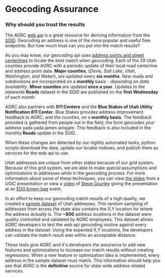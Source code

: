 # Geocoding Assurance
### Why should you trust the results

The AGRC [web api](http://api.mapserv.utah.gov) is a great resource for deriving information from the [SGID](http://gis.utah.gov/data). Geocoding an address is one of the more popular and useful free endpoints. But how much trust can you put into the match results?
 
As you may know, our geocoding api uses [address points and street centerlines](http://api.mapserv.utah.gov/#geocoding) to locate the best match when geocoding. Each of the 29 Utah counties provide AGRC with a periodic update of their local road centerline and address point data. **Major counties**, (_Davis, Salt Lake, Utah, Washington, and Weber_), are updated every **six months**. _New_ roads and subdivisions are incorporated on a **monthly** basis - _depending on data availability_. **Minor counties** are updated **once a year**. Updates to the statewide **Roads** dataset in the SGID are published on the **first Wednesday** of each month.
 
AGRC also partners with **911 Centers** and the **Blue Stakes of Utah Utility Notification 811 Center**. Blue Stakes provides address improvement feedback to AGRC, _and the counties_, on a **monthly basis**. The feedback provided is gathered from people out in the field, the form geocodes your address yada yada james wingate. This feedback is also included in the monthly **Roads** update in the SGID.
  
When these changes are detected by our nightly automated tasks, python scripts download the data, update our locator indexes, and publish them as services for the web api to use. 
 
Utah addresses are unique from other states because of our grid system. Because of this grid system, we are able to make special assumptions and optimizations to addresses while in the geocoding process. For more information about some of these techniques, you can view [the slides](http://steveoh.github.io/Presentations/2014/UGIC/#0) from a UGIC presentation or view a [video](https://www.youtube.com/watch?v=BHhQxxXy6bo) of [Steve Gourley](http://twitter.com/steveagrc) giving the presentation at an [EDG brown bag](https://www.youtube.com/user/UtahDTS) event. 

In an effort to keep our geocoding match results of a high quality, we created a [sample dataset]() of Utah addresses. This random sampling of addresses from across the state also contains the X,Y location for where the address _actually_ is. The **~800** address locations in the dataset were quality controlled and validated by AGRC employees. This dataset allows AGRC developers to test the web api geocoding routine against every address in the dataset. Using the expected X,Y locations, the developers can validate the match result was within an acceptable distance. 

These tests give AGRC and it's developers the assurance to add new features and optimizations to increase our match results without creating regressions. When a new feature or optimization idea is implemented, every address in the sample dataset must match. This information should help you see that AGRC is the **definitive** source for state wide address related services. 
